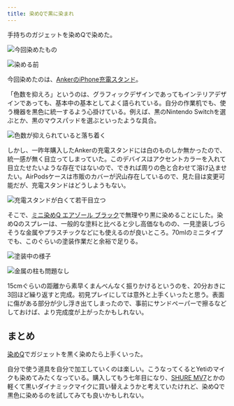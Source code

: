 ```yaml
---
title: 染めQで黒に染まれ
---
```

手持ちのガジェットを染めQで染めた。

![](https://lh3.googleusercontent.com/docs/ADP-6oGg_S8S3zocXjOD9PslMJysZHaLSn8hFfBMKhQNSqUwmANK2SHzCqIn8RhdwOQQW3wjjbtY36u84QtXMsmVZlwBmOytHCEZC7hDBhWPefnTy1qp-35MddOfOPvLoHZO3Jy4Aa5uV5ObEQ-Xy_bbzqsWAuONthsqlhV3CHv49enPpqEWjoaWEP-xir8U7f9YFMZ-2BUxSb45haYQd1jfvACkMW_3J5vSmtIoPioumuMYTtwd2o4mwQRVOFX73lxUgHYxWUE8ZUcVYTHjG2vdO1OlXAev9KlBcIkp4oqhPRdN5JunzNyg_zJuC5vvki6efKkb4QgsGzRBx9FNh8jFwW3mqzcf40zMShlwLGlLoAJK4dgdL43cOLjyFmmXEuD2Z7c_kmmtQyALdejwrVwMYf53eAsV6k27LMqZCE-ExaRqWtyBmdDicsF4dSgTBStiXDEBJl6m3WTLeVNxtU37-qhzRxCzvLNB5FVN6aggQz_5l43kM-MnhRRvkPAF5GiCcz9Lzhpc9KCPBOnq5uuIyxCmJBdUuy0e68DwDJZk4XuYNg12e-GcJHTnvWz4i8iVFM7wU0Fl6ILLbhFncZgOPyZa9GvQcMPHdwy2G1e_w_IcjFuiwUoDFkivd1xZz0oxuyMS4zqYnJX32aavEmW0AGjbJpFNpb24FNZV_miiOpmicjR2oJYIux-n6CmQcQIgnWaw1p2NfjRJsjsQNYx8jBqm32sfJmC47A8NpkQTZ4h5X87PMFuM0QPouqd3E9yzb3sT2EzmAIdDieeQkdxANoO5BWKZAW4VuFwWMoZMnDarEfjhKxkofCVtZq-vP52xyWfRrGaqMJrjf-P1GucvqS23JGSncoIHO60kmebUVOofnWnYfmRSnYP0uftwX52U1QWi89LrWMqYU6L7zTFsQdDyGWR6C0KkM4zfadB0Vhaz0Zl4plahQf72mJKIGrT9HgYmf5sofAkVorYbtPv54Tl8c8gPKJT6NIj1PBJhtyIVU5o0ASsSPGxBbAUNNSKrQIaWkONXllSj_Fah0SNATznCc0iYi5pRSbUXcV1Tg2eThHpmnhLTrmVgGXmbUQCiGXe2A5rHDTRvHzkqBDYO6mYueCJYxmXjvcKOJnL5-pg-nSVT6Nb6M6Bdc1JEqvgZYsNCxwoao885PpeHxsGvsbZqevTfi1Uukzp0p_ovo8iRpiojiIVlncxhL3xpQe2QDkYglN7ICHUVXRb-66kn_Veg1GWdazFAUxO6EnbF9R7gYhex "今回染めたもの")

![](https://lh3.googleusercontent.com/docs/ADP-6oHiaPgOvuJ0E8_3wWEA7u5LRbgDiDVvvTDmZMZnFKTJhkLd3AXRv_4ari7Q8vVVKxyZxJRJdUyGoXysARB_f0muCKbBUwWRppJd0cshHgdBIs5NluOly6BH2J7No88bLNEDOwjeH_dukh5tPnHCULkHzq3fkCmAWdlgMM1DgNT7Cdeql0GYg3u2Y8KWjTRtx4G5OBmqRZfgp92GbIRHviyNHx_tvFmkehMItvT8RqHgTlTB5UuhTf8eF8Lh38jrU-KQe5egvfiKoM4Z2Jkww7QKNr3vBBc25qeor1gtdVCRv4ocwm2keExp9idF_3NadWuFjW1hmb8UJGI5jL5kdK4Z7VvADTTOT8vFrXyf382F9lyesD3Ep8deaIC8z4aXIO0UrS0UJ_eSSDyE32BXzIlt-HEpxMcT9_SbmqEpfQmTeggJYFXLMTDRAPDELFxhf2W8T4ElJuvQJAP24auta1Rb88sOcs7GhW3A_87u8Zmx6UqECdMl4954Lv-hiGa2EAfcGN4fFft5DmcUeeaNani-7rkCi2_3bv-_0GXxHZcx6538ZNdoWStOgUWCjDf229JjToO8nYx-rHXXjNWsP3FyckDOd1M5W_q1_oqgthjg_cIusK9ouO6kwqUCGbqTjvgVfCYaMTQlITSmj6LbORUbfWHiFNKFNIPx8vEBM7vgz2qk8DVC_TZ7DVM9fQW0Ii4nSb1eZJAbRE7-pjrkARnQI-F1NtNXKZNo5UOpFtsuT-Do8pMU3oJZQ82-AKYBdz1PNfMdJHDno_jzrkqZzL-8B88BNVFAQWnQlP5v8wJh9geoE5-3zSf2itbn0FvSoyZ5ms8aahi4w9wqCDgY_TA9pBI5ueNx3xIgRWv15Wsk9jgLurQNizEUQT6RhMrdvG03S4iPhdPfpJ2mg4-r1bred0lXhElga5Zk6w-V7LwS8203sGIp6jQaP7YxEJlhFlHEH-pq4KnYRPoCravXpnEA96e5PgQqRa_Im0nPX7Jf8ulupVZvPYecT57_Qe2AgpRJYB6h4bag8wcFnDNwxnUlELqMBRzgQ19aa8X9Xmd62BU1SdOmCBsNscUZcto3BsAhmZPB2_ucMv4EFx8PBjcDLB-WRtAT-_HZGO8MRz_kP5OuJMSzusIUJ3mJcRvqhM78qGNXafqLTBz9phODpKxDNVwMo5CBhqCY8UOVCNVfGx2UJ23UlSji4ytqjekwsc7stl_QjenOsPaZ0BHK1pgoNPurqOZhX9G5NCFKwzvKsrLw "染める前")

今回染めたのは、[AnkerのiPhone充電スタンド](https://r7kamura.com/articles/2021-09-06-anker-iphone-stand)。

「色数を抑えろ」というのは、グラフィックデザインであってもインテリアデザインであっても、基本中の基本としてよく語られている。自分の作業机でも、使う機器を黒色に統一するよう心掛けている。例えば、黒のNintendo Switchを選ぶとか、黒のマウスパッドを選ぶといったような具合。

![](https://lh3.googleusercontent.com/docs/ADP-6oEafZ86mY8SLSi4WEpiM0El-323G3f53ju7zYswMlTnOSNC5lcHpGJYDJyDFF3gWSdKL-Cq9-oD7oWbMNq3RGfNtsVwWtzFkUqAJv6hbf4iIJa1ndjWoOhUyQd1qpwbeHGhJroJiDrZM-6rhWuIim4EVAJfDUTf_JULADG3pv0OiT5cOnLYkcZLAPMJD-lXD6M8UjhEQ4px_LRHviiteJMiiIpTpg4O70ZJp8IHSkyjrUPqVhupJDOTxQl5-u5HxYBY-vfdTL0lHSsbNvto5AlapixSPnY1Zk-shH7lObcEsks7GqAj3Oumzd57DC3fINZ6x4Wn6FpI5_Cc-XcZ7TH9vdSLhyUFTKkuT3OjOhRKfc7eWtqLChCLM6ggD2_nn8g46FF7X79vjjq2NujOSOZyr0amnpAQ90iA2E8dUskGlQh6mElOseYoICVdDWgUypXwAN_ybeDJG9wTiLF8E0qxQGed55Yt6I3jiMtxfRa28sgtrgC9lD7d2v3KyAoBt92mOLnPYTAEg1kXx4aGaIQ8x4NuohPBh7WuMwIOgH_0CmygWL9Kj1XQs_dp58o1HF8sXy0JdweVN8qdERzUVHJ7HdrVwVe2DZ5QrVBHEoGZW8XVsb0Afh42qvsvPK3KuCk0n32i1u8svTm8TB2bJqkF0Uf4OlPEnOiWr21iU85tmgbO6Z8pRWVuqaN7qOijeX_HLCJ7l7H1I54sMwPdSu3g2qwBFSuJkzxN-kVSTt5M4U8-k2ByN5SiVicx3qXBprNjzYkOmMIxhO6ZTKXkixPUsP1HO_X2EWl025I6aXlP8KJtQWCO-Cghtre_n_VEH1c97VXs-CYQ_bdrBTJ-hcG0bbifIxKIsOyzm5dTVQT2eEbrXxWvLpJX5OzbCh-mQAy5ZwIvKmUhrBMh2tBllu73v_fE1ZstMUXHO1F9gFR2m07Eh_DA_uAzTcKxFOmdktDLQfRu8X4Ji73HBFxwORCAalgV43LbwHFQ9z3RiD8wr0qAxOEGISbQBdUJxJWtCpYRaH06h0CCJEVvflxY66JyMBw7xN4BZ2orn0-xRlUAowend4MwwtXLvUXo8V6IRw3Oz1jUmtzNNGyodP07n5lsFb0-yJnMaVftZu-kW_EmnRi5qa9x0EMUNZ2piIHzc6aNFu5epK2jd9mHZ4cZVUZiYF6Sp5IzVyvGkCpgFInzRHIRLCOnS32UMpxHxHlohmvRmrv9NJmHH5VcjjhQ3bbsjTTuZXlewtFHrIf6YRJLXLsq "色数が抑えられていると落ち着く")

しかし、一昨年購入したAnkerの充電スタンドには白のものしか無かったので、統一感が無く目立ってしまっていた。このデバイスはアクセントカラーを入れて目立たせたいような存在ではないので、できれば周りの色と合わせて溶け込ませたい。AirPodsケースは市販のカバーが沢山存在しているので、見た目は変更可能だが、充電スタンドはどうしようもない。

![](https://lh3.googleusercontent.com/docs/ADP-6oEonHXnwc4r1Z7--r-duUtJghYWFIszwIkn5uXpfGR6CqXEAGhWO5BUjwRIJso4aoV99MU2qtK7G-n5i12UvNkswErRUiTj05kPI7IjJeMADFMr_b-QT6HW0l1UdmBbpOnyUFaf9BY7cKxxSPS5kxQwsb7Jf1Zky5gbXCFNkengsbDtSokGZTJ0yaFbuYbxba3nqNhBdo_cBkw-99tkX7a5uaFbjhrHqpaNZ6juZdNHwIIyw412qEoS-qHdI9x7CzD1XCCGsGi6bI0E0_5XmT0Utu6lcedHzVP3pNT-FYbwtiRLlRZ3NyUlxG13wJj1ejXPg40ldRbY5OPrQ0ACLx_t-u5sKI--wcSqApTid584z6xrObToFM2Db-q_c__SADk77dn0zB4EVGE3PQK6RYxayj5vyd9semxS9_Jn7O6Jvl5n7VNABEyaPuKrW7CvXN0n3aJIYob7-yhzU-7CckD-kvR0Xb-TFSgfK8tboDBz-NvLv4rvJp_qXr-oBIduAVqQrqEHsps6hyraCStWnkhBlfeoptCUo2HAdUodWNhDkZvtd-TpqG_CW0YP47bYcPzzlDjbEJ_XeoFt9YQVFl5g7ypgCzSosAycUpsHOaXFx90VMc0MqTk44rPucA_wpaY0Gov62V97HOiOa9ncXnk6rGr802kWqlO6c67kJvquKbVKDTU_p8KuNSLHZ6ZiIyYWCZRXNfRq0WCm9P7mYMOvlJpze1h0c8Rb5UNKXLCRjMrgUdmwoaHWNQ4frJmAypsQ2spZrkdLgTiv13uLf-WRT2WMWyz2O3o9AHO4tfrZkVLamw57vI_H0i_8XuUnhytrhrXSwIl6NM1sq8fuBJtlk81dYFFPbomoiGcLxYppXITsmkYkHYpmaqF23DEsgXQYo5QctCqTt_XaNdOpZwLtRoFuDfZGxt_dhzvzpyS-sGjnwp1KRMcA6X2zLJbjD0MyMHDz8E8oVRmeZMd8C12yVRWBWfJ_J_7qbSlbvXAYmnXTgIBO3c2RA2iYp-t5TWE6fBWWjrbq1VC25Gq6MT5j1T0GfCgg8kx8ncidSDH0Cr5iLeXqElgPyeiGteLDCdKlXmpL1YxPU55LFiXCBKu4ZDfBkr8e-uih_oBlQqETDQnFnGq5w1gRjYmS5wKfuuKrBNHG2kP7wlTYDYJ3Opx-l4MwJi9eTbuCOYdItbxHIImOpwETyojIzqf3LfcbrzDUQWJVNtwDDgqBHRiDdauGJBcrlJXAtekLMqJrM4UGglnk "充電スタンドが白くて若干目立つ")

そこで、[ミニ染めQ エアゾール ブラック](https://www.amazon.co.jp/dp/B003QMFUKO)で無理やり黒に染めることにした。染めQのスプレーは、一般的な塗料と比べると少し高価なものの、一見塗装しづらそうな金属やプラスチックなどにも使えるのが良いところ。70mlのミニタイプでも、このぐらいの塗装作業だと余裕で足りる。

![](https://lh3.googleusercontent.com/docs/ADP-6oFM4v70KQQjp7ZTH_XU7cVle9mRHWfJd5f8moKPgwJ0UV9AZjIHrCF_JKwxrXxSH1OiHDi_HTYbOGDcE2KKgLYqmDjm2I6WSgAlSxOB9DR6MEaYYnvEkllG4eUsCAttIXG8fY7PXqcvGvqG5-ikLduAu7zu6N3olOQ-JMKAubHP8pVIFqL64wxFT--y6ivNuUsB9Y6k5yt_GUuR9S4KIQ1K0YXD21ALQdjOThfwAkeq7n4TcTkDt29NYc4aup4mVk21h1at_k8pXW_bP70e9t1z8NBxQ5gyhf4E479gYYSosSQ-0nG6UeSCjG5DUcZIBNapPJm4i8MQJKHhzi8IAczMA-moB0DQJ4WfAFtJJqpt4TsUdLHsEw9A2_GuXdKUluHYav4-REYwdCDjV3MuQGVe2WYOy9lVmjJpl_vxYBKuhkFMDzUwSrlXbvdT0wR1px26r12UGXs0LYovi78408yb6Y3-U2T_rHScnefxlTUTXr_BPz4Xn_y73I-CfMxZwkujNb_FnRGHARm0BjxfbWh0cjnwIM0nXznRPyJz4E2IPRdZrF9p4KE8taVr05ZpfR9x_I5-rG_FgVpVBMXSqZyQ4iPdi41YKNtm-H7NQOKTfcLVWLaRGhQDtFUuZ1wtTxQ36rNbNQGdsXydht6YoDhB3a5dFdy4GYyeEuxuwv6W2oopivr9ffZoMUSenIAg6ejIqP8qI6dMGtx7r88VQMJFTAw7torYSqFHhNum8PeYLw1K9G_3FyNOpXhEDY30Zb9BiQ-GhDVPOarPKJ89IMedSgNvZ2HJgkcyfUMWKAkZ67IsDuyfuaeUIxE2USNvDRD_Q_FpvXqeJ895gKdpeTXrhnP-e_GQeRMzmvCKM99yDbxBiURTI_tXhDVee5tD0y2kz55aLmt1GP1Ot10G-9ylU0vIKrPTZOwJdkVpUoSfH78dS8Gl3i8vVH9uM_TXaHcX7HAZgjHPL2lKW2MnMbjBQ_CbZ9VgfSGkGtkFLJbaIui4dY6Oyts5Hr-n8p9aAuDQKZ-ZcWwEMrmy0Lic1LqqoUhcw8cwMfO7RfPhSs9GWUazvgo55Vb7JLklQ2nANxgjdsmFGntJ-bYRuPuiOi-lOcbwxUytCAwkSHfYAW4N8dDbn5TX5RgcIfC9JTyFrpVDQDFPX0XRLqTblSEiw5-UjnRtfab_24fvzI95yilRWCiBGQxekGVfS2WVPQ35SGvdIyegsFQhu_Lg8REKtSYvnlAlTi_YdkjNEmd_m3KpewQm "塗装中の様子")

![](https://lh3.googleusercontent.com/docs/ADP-6oFpVU_RE7sqblVxV0H0Ocm6YStIbrA-b46DGdFqGBpAsEHHsgRidcDDMhXLmi-nAkcZbb89c_JzY3umiv2gn35f3rebEgl_9458vPrpWw7J8XD0U3UriQBNH9-vscAlbvWcUvqWCTiZwh3j3Kel46FQseRHO3t6wJVxeAFbIKYwgJ3wAqiZ8C9hPciV_i53HmtdwbyIznQcRmGGYLGx9yYELzc4KJH0kzbTVo0tEXQ5aq7RGrXsUFN_R9Xu8u0NY0G2k8sT1U1N1_ZIj1YQ7ARPvyqtnq4LlMcxiWLz3nzqIg8MSDAqC3NcbmOZ99Uh6xt7vtjstZ7G8iFXjYVK1tN5W-W_ADSSIw_O8I7qTxaFAoU3rlC8zHL-xurjY01hzZKjh3NPpu9VxJiHcNp43SzXtSeGh_duZCEQuC9CJINvWgxDpvc3Z-kb9j6Miw1JZS5AOpVg49pCYFocwRn4glN-0mnVdr170yu4NZTv4q6cx1apjchNMZPFrOnZeT7NAwRFU-IoLx6q9jnXyq6RS-nZtrK0gCC7JD_nSYFLYE9ncwMsgtAEmsF9h2iXxrOxfRMWHo6ilYWlSTE1sX-ANWPhnLAEFJBiY6s17hh9B0Y2kLooCzk1_o316XptP4sgJizg5Qqon9RM2m8U-dHA3RUDkoY1l02EvhVeHNPMlIa4toXmfNElxAo1PqkeIoD9wrPArzSET8eQ9F2LT0LWTJiEASpsFM8iTSsDSASYw2h--s7aLzEgP7iRCrYQIW_4sjI9fGGcphC7zSQmhIeZwyn4HmCqwx4zXpWNEXYL450SQ7bYp610Nqu-q02Wpt0QAnCUPscOmt4MmW-sG79NVsGaECPXnWbf2_-ZTP_1GnOsSxgDBjQNmNtO9iSlMq7Ku8nO6wPjfwosFICbaGaq5H-PKqc35KQnPz0OrsSW4LhaYWDOmIsgBa39ekDM4YQSJ50ejuGOO6XymjfMdus8Ql9rIwRQJTQN3qTsRk3lwYV-N9dk9EI-XId0hV57-zhLajpEjLPeEWAJ9Sz-oQq9EDNJo_0MFaDcqCL95K1v91bnmaEGdv20c6zfkVCZ-63xzFK9d-9hyI199Fsd95QbI2iKahxPfO8udVfw1RKtKliAWTJ7fYbmiNqdzeIK3NfKovQeEGZhY5TzX0bYw0FWwliVjMj3NFA7ESBhbtqwkb1VyxtSMr_OIqPA0H94FhNvl52ZvEGxqdVTFTAV4-eQbi9iIDkl7OdK_qEkC802_g5VgkgP "金属の柱も問題なし")

15cmぐらいの距離から素早くまんべんなく振りかけるというのを、20分おきに3回ほど繰り返すと完成。初見プレイにしては意外と上手くいったと思う。表面に傷がある部分が少し浮き出てしまったので、事前にサンドペーパーで擦るなどしておけば、より完成度が上がったかもしれない。

まとめ
---

[染めQ](https://www.amazon.co.jp/dp/B003QMFUKO)でガジェットを黒く染めたら上手くいった。

自分で使う道具を自分で加工していくのは楽しい。こうなってくるとYetiのマイクも染めてみたくなっている。購入してもう七年目になり、[SHURE MV7](https://www.amazon.co.jp/dp/B08KY7G1GV)とかの軽くて黒いダイナミックマイクに買い替えようかと考えていたけれど、染めQで黒色に染めるのを試してみても良いかもしれない。

